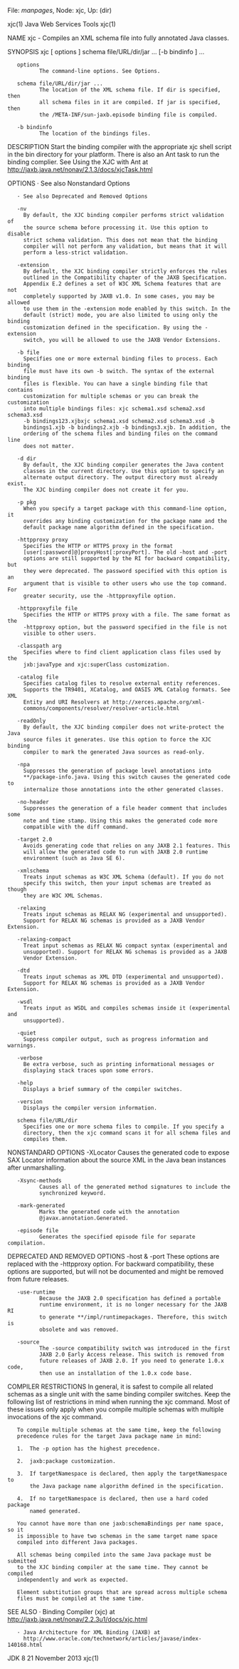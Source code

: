 File: *manpages*,  Node: xjc,  Up: (dir)

xjc(1)                      Java Web Services Tools                     xjc(1)



NAME
       xjc - Compiles an XML schema file into fully annotated Java classes.

SYNOPSIS
       xjc [ options ] schema file/URL/dir/jar ... [-b bindinfo ] ...


       options
              The command-line options. See Options.

       schema file/URL/dir/jar ...
              The location of the XML schema file. If dir is specified, then
              all schema files in it are compiled. If jar is specified, then
              the /META-INF/sun-jaxb.episode binding file is compiled.

       -b bindinfo
              The location of the bindings files.

DESCRIPTION
       Start the binding compiler with the appropriate xjc shell script in the
       bin directory for your platform. There is also an Ant task to run the
       binding complier. See Using the XJC with Ant at
       http://jaxb.java.net/nonav/2.1.3/docs/xjcTask.html

OPTIONS
       · See also Nonstandard Options

       · See also Deprecated and Removed Options

       -nv
         By default, the XJC binding compiler performs strict validation of
         the source schema before processing it. Use this option to disable
         strict schema validation. This does not mean that the binding
         compiler will not perform any validation, but means that it will
         perform a less-strict validation.

       -extension
         By default, the XJC binding compiler strictly enforces the rules
         outlined in the Compatibility chapter of the JAXB Specification.
         Appendix E.2 defines a set of W3C XML Schema features that are not
         completely supported by JAXB v1.0. In some cases, you may be allowed
         to use them in the -extension mode enabled by this switch. In the
         default (strict) mode, you are also limited to using only the binding
         customization defined in the specification. By using the -extension
         switch, you will be allowed to use the JAXB Vendor Extensions.

       -b file
         Specifies one or more external binding files to process. Each binding
         file must have its own -b switch. The syntax of the external binding
         files is flexible. You can have a single binding file that contains
         customization for multiple schemas or you can break the customization
         into multiple bindings files: xjc schema1.xsd schema2.xsd schema3.xsd
         -b bindings123.xjbxjc schema1.xsd schema2.xsd schema3.xsd -b
         bindings1.xjb -b bindings2.xjb -b bindings3.xjb. In addition, the
         ordering of the schema files and binding files on the command line
         does not matter.

       -d dir
         By default, the XJC binding compiler generates the Java content
         classes in the current directory. Use this option to specify an
         alternate output directory. The output directory must already exist.
         The XJC binding compiler does not create it for you.

       -p pkg
         When you specify a target package with this command-line option, it
         overrides any binding customization for the package name and the
         default package name algorithm defined in the specification.

       -httpproxy proxy
         Specifies the HTTP or HTTPS proxy in the format
         [user[:password]@]proxyHost[:proxyPort]. The old -host and -port
         options are still supported by the RI for backward compatibility, but
         they were deprecated. The password specified with this option is an
         argument that is visible to other users who use the top command. For
         greater security, use the -httpproxyfile option.

       -httpproxyfile file
         Specifies the HTTP or HTTPS proxy with a file. The same format as the
         -httpproxy option, but the password specified in the file is not
         visible to other users.

       -classpath arg
         Specifies where to find client application class files used by the
         jxb:javaType and xjc:superClass customization.

       -catalog file
         Specifies catalog files to resolve external entity references.
         Supports the TR9401, XCatalog, and OASIS XML Catalog formats. See XML
         Entity and URI Resolvers at http://xerces.apache.org/xml-
         commons/components/resolver/resolver-article.html

       -readOnly
         By default, the XJC binding compiler does not write-protect the Java
         source files it generates. Use this option to force the XJC binding
         compiler to mark the generated Java sources as read-only.

       -npa
         Suppresses the generation of package level annotations into
         **/package-info.java. Using this switch causes the generated code to
         internalize those annotations into the other generated classes.

       -no-header
         Suppresses the generation of a file header comment that includes some
         note and time stamp. Using this makes the generated code more
         compatible with the diff command.

       -target 2.0
         Avoids generating code that relies on any JAXB 2.1 features. This
         will allow the generated code to run with JAXB 2.0 runtime
         environment (such as Java SE 6).

       -xmlschema
         Treats input schemas as W3C XML Schema (default). If you do not
         specify this switch, then your input schemas are treated as though
         they are W3C XML Schemas.

       -relaxing
         Treats input schemas as RELAX NG (experimental and unsupported).
         Support for RELAX NG schemas is provided as a JAXB Vendor Extension.

       -relaxing-compact
         Treat input schemas as RELAX NG compact syntax (experimental and
         unsupported). Support for RELAX NG schemas is provided as a JAXB
         Vendor Extension.

       -dtd
         Treats input schemas as XML DTD (experimental and unsupported).
         Support for RELAX NG schemas is provided as a JAXB Vendor Extension.

       -wsdl
         Treats input as WSDL and compiles schemas inside it (experimental and
         unsupported).

       -quiet
         Suppress compiler output, such as progress information and warnings.

       -verbose
         Be extra verbose, such as printing informational messages or
         displaying stack traces upon some errors.

       -help
         Displays a brief summary of the compiler switches.

       -version
         Displays the compiler version information.

       schema file/URL/dir
         Specifies one or more schema files to compile. If you specify a
         directory, then the xjc command scans it for all schema files and
         compiles them.

   NONSTANDARD OPTIONS
       -XLocator
              Causes the generated code to expose SAX Locator information
              about the source XML in the Java bean instances after
              unmarshalling.

       -Xsync-methods
              Causes all of the generated method signatures to include the
              synchronized keyword.

       -mark-generated
              Marks the generated code with the annotation
              @javax.annotation.Generated.

       -episode file
              Generates the specified episode file for separate compilation.

   DEPRECATED AND REMOVED OPTIONS
       -host & -port
              These options are replaced with the -httpproxy option. For
              backward compatibility, these options are supported, but will
              not be documented and might be removed from future releases.

       -use-runtime
              Because the JAXB 2.0 specification has defined a portable
              runtime environment, it is no longer necessary for the JAXB RI
              to generate **/impl/runtimepackages. Therefore, this switch is
              obsolete and was removed.

       -source
              The -source compatibility switch was introduced in the first
              JAXB 2.0 Early Access release. This switch is removed from
              future releases of JAXB 2.0. If you need to generate 1.0.x code,
              then use an installation of the 1.0.x code base.

COMPILER RESTRICTIONS
       In general, it is safest to compile all related schemas as a single
       unit with the same binding compiler switches. Keep the following list
       of restrictions in mind when running the xjc command. Most of these
       issues only apply when you compile multiple schemas with multiple
       invocations of the xjc command.

       To compile multiple schemas at the same time, keep the following
       precedence rules for the target Java package name in mind:

       1.  The -p option has the highest precedence.

       2.  jaxb:package customization.

       3.  If targetNamespace is declared, then apply the targetNamespace to
           the Java package name algorithm defined in the specification.

       4.  If no targetNamespace is declared, then use a hard coded package
           named generated.

       You cannot have more than one jaxb:schemaBindings per name space, so it
       is impossible to have two schemas in the same target name space
       compiled into different Java packages.

       All schemas being compiled into the same Java package must be submitted
       to the XJC binding compiler at the same time. They cannot be compiled
       independently and work as expected.

       Element substitution groups that are spread across multiple schema
       files must be compiled at the same time.

SEE ALSO
       · Binding Compiler (xjc) at
         http://jaxb.java.net/nonav/2.2.3u1/docs/xjc.html

       · Java Architecture for XML Binding (JAXB) at
         http://www.oracle.com/technetwork/articles/javase/index-140168.html



JDK 8                          21 November 2013                         xjc(1)
